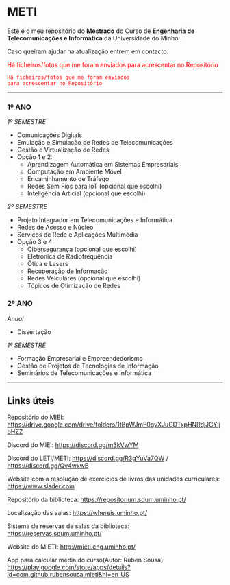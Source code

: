 # METI
Este é o meu repositório do **Mestrado** do Curso de **Engenharia de Telecomunicações e Informática** da Universidade do Minho.<br />

Caso queiram ajudar na atualização entrem em contacto.

<span style="color:red;">Há ficheiros/fotos que me foram enviados para acrescentar no Repositório</span>

<code style="color : red">Há ficheiros/fotos que me foram enviados para acrescentar no Repositório</code>

----

### 1º ANO
*1º SEMESTRE*
- Comunicações Digitais
- Emulação e Simulação de Redes de Telecomunicações
- Gestão e Virtualização de Redes
- Opção 1 e 2:
  - Aprendizagem Automática em Sistemas Empresariais
  - Computação em Ambiente Móvel
  - Encaminhamento de Tráfego
  - Redes Sem Fios para IoT (opcional que escolhi)
  - Inteligência Articial (opcional que escolhi)<br />

*2º SEMESTRE*
- Projeto Integrador em Telecomunicações e Informática
- Redes de Acesso e Núcleo
- Serviços de Rede e Aplicações Multimédia
- Opção 3 e 4
  - Cibersegurança (opcional que escolhi)
  - Eletrónica de Radiofrequência
  - Ótica e Lasers
  - Recuperação de Informação
  - Redes Veiculares (opcional que escolhi)
  - Tópicos de Otimização de Redes<br />
 
### 2º ANO
*Anual*
- Dissertação<br />

*1º SEMESTRE*
- Formação Empresarial e Empreendedorismo
- Gestão de Projetos de Tecnologias de Informação
- Seminários de Telecomunicações e Informática

---
## Links úteis

Repositório do MIEI:
https://drive.google.com/drive/folders/1tBpWJmF0gvXJuGDTxpHNRdjJGYIjbHZZ

Discord do MIEI:
https://discord.gg/m3kVwYM

Discord do LETI/METI:
https://discord.gg/R3gYuVa7QW    /   https://discord.gg/Qv4wxwB

Website com a resolução de exercícios de livros das unidades curriculares:
https://www.slader.com

Repositório da biblioteca:
https://repositorium.sdum.uminho.pt/

Localização das salas:
https://whereis.uminho.pt/

Sistema de reservas de salas da biblioteca:
https://reservas.sdum.uminho.pt/

Website do MIETI:
http://mieti.eng.uminho.pt/

App para calcular média do curso(Autor: Rúben Sousa)
https://play.google.com/store/apps/details?id=com.github.rubensousa.mieti&hl=en_US

